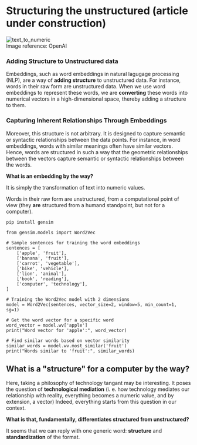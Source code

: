 # Structuring the unstructured (article under construction)

![text_to_numeric](https://raw.githubusercontent.com/alexnesov/LLMs-and-Agents/main/Use%20Case/Diagrams%20%26%20IMGs/embedding_text.jpg)   
Image reference: OpenAI

### Adding Structure to Unstructured data

Embeddings, such as word embeddings in natural lagugage processing (NLP), are a way of **adding structure** to unstructured data. For instance, words in their raw form are unstructured data. When we use word embeddings to represent these words, we are **converting** these words into numerical vectors in a high-dimensional space, thereby adding a structure to them.

### Capturing Inherent Relationships Through Embeddings

Moreover, this structure is not arbitrary. It is designed to capture semantic or syntactic relationships between the data points. For instance, in word embeddings, words with similar meanings often have similar vectors. Hence, words are structured in such a way that the geometric relationships between the vectors capture semantic or syntactic relationships between the words.

**What is an embedding by the way?**

It is simply the transformation of text into numeric values.  

Words in their raw form are unstructured, from a computational point of view (they **are** structured from a humand standpoint, but not for a computer).


```
pip install gensim
```



```
from gensim.models import Word2Vec

# Sample sentences for training the word embeddings
sentences = [
    ['apple', 'fruit'],
    ['banana', 'fruit'],
    ['carrot', 'vegetable'],
    ['bike', 'vehicle'],
    ['lion', 'animal'],
    ['book', 'reading'],
    ['computer', 'technology'],
]

# Training the Word2Vec model with 2 dimensions
model = Word2Vec(sentences, vector_size=2, window=5, min_count=1, sg=1)

# Get the word vector for a specific word
word_vector = model.wv['apple']
print("Word vector for 'apple':", word_vector)

# Find similar words based on vector similarity
similar_words = model.wv.most_similar('fruit')
print("Words similar to 'fruit':", similar_words)
```

## What is a "structure" for a computer by the way?

Here, taking a philosophy of technology tangant may be interesting. It poses the question of **technological mediation** (i. e. how technology mediates our relationship with reality, everything becomes a numeric value, and by extension, a vector)
Indeed, everything starts from this question in our context.  

**What is that, fundamentally, differentiates structured from unstructured?**  

It seems that we can reply with one generic word: **structure** and **standardization** of the format.
